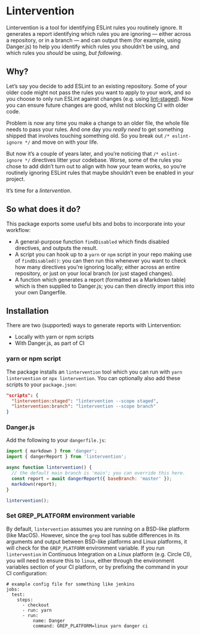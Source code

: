 # Lintervention

Lintervention is a tool for identifying ESLint rules you routinely ignore. It
generates a report identifying which rules you are ignoring — either across a
repository, or in a branch — and can output them (for example, using Danger.js)
to help you identify which rules you shouldn’t be using, and which rules you
_should_ be using, _but following_.

## Why?

Let’s say you decide to add ESLint to an existing repository. Some of your older
code might not pass the rules you want to apply to your work, and so you choose
to only run ESLint against changes (e.g. using [lint-staged][1]). Now you can
ensure future changes are good, whilst not blocking CI with older code.

Problem is now any time you make a change to an older file, the whole file needs
to pass your rules. And one day you _really need_ to get something shipped that
involves touching something old. So you break out `/* eslint-ignore */` and move
on with your life.

But now it’s a couple of years later, and you’re noticing that `/* eslint-ignore
*/` directives litter your codebase. Worse, some of the rules you chose to add
didn’t turn out to align with how your team works, so you’re routinely ignoring
ESLint rules that maybe shouldn’t even be enabled in your project.

It’s time for a _lintervention_.

## So what does it do?

This package exports some useful bits and bobs to incorporate into your
workflow:

* A general-purpose function `findDisabled` which finds disabled directives, and
  outputs the result.
* A script you can hook up to a `yarn` or `npm` script in your repo making use
  of `findDisabled()`: you can then run this whenever you want to check how many
  directives you’re ignoring locally; either across an entire repository, or
  just on your local branch (or just staged changes).
* A function which generates a report (formatted as a Markdown table) which is
  then supplied to Danger.js; you can then directly import this into your own
  Dangerfile.

## Installation

There are two (supported) ways to generate reports with Lintervention:

* Locally with yarn or npm scripts
* With Danger.js, as part of CI

### yarn or npm script

The package installs an `lintervention` tool which you can run with `yarn
lintervention` or `npx lintervention`. You can optionally also add these scripts
to your `package.json`:

```json
"scripts": {
  "lintervention:staged": "lintervention --scope staged",
  "lintervention:branch": "lintervention --scope branch"
}
```

### Danger.js

Add the following to your `dangerfile.js`:

```js
import { markdown } from 'danger';
import { dangerReport } from 'lintervention';

async function lintervention() {
  // the default main branch is 'main'; you can override this here.
  const report = await dangerReport({ baseBranch: 'master' });
  markdown(report);
}

lintervention();
```

### Set GREP_PLATFORM environment variable

By default, `lintervention` assumes you are running on a BSD-like platform (like
MacOS). However, since the `grep` tool has subtle differences in its arguments
and output between BSD-like platforms and Linux platforms, it will check for the
`GREP_PLATFORM` environment variable. If you run `lintervention` in Continuous
Integration on a Linux platform (e.g. Circle CI), you will need to ensure this
to `linux`, either through the environment variables section of your CI
platform, or by prefixing the command in your CI configuration:

```
# example config file for something like jenkins
jobs:
  test:
    steps:
      - checkout
      - run: yarn
      - run:
          name: Danger
          command: GREP_PLATFORM=linux yarn danger ci

```

[1]: https://github.com/okonet/lint-staged

